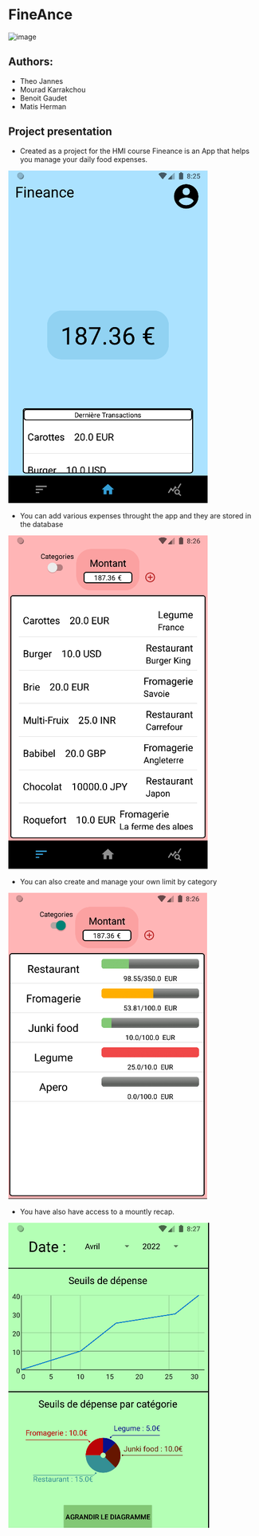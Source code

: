 # FineAnce

![image](app/src/main/res/mipmap-hdpi/ic_launcher_foreground.png)

## Authors:
* Theo Jannes
* Mourad Karrakchou
* Benoit Gaudet
* Matis Herman

## Project presentation

* Created as a project for the HMI course Fineance is an App that helps you manage your daily food expenses.

![My Image](Accueil.PNG)

* You can add various expenses throught the app and they are stored in the database

![My Image](Categories.PNG)


* You can also create and manage your own limit by category

![My Image](Limite.PNG)


* You have also have access to a mountly recap.

![My Image](Recap.PNG)
